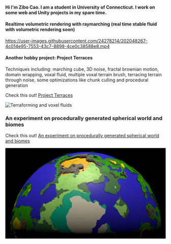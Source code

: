 #### Hi I'm Zibo Cao. I am a student in University of Connecticut. I work on some web and Unity projects in my spare time. ####


#### Realtime volumetric rendering with raymarching (real time stable fluid with volumetric rendering soon) ####
https://user-images.githubusercontent.com/24278214/202048267-4c014e95-7553-43c7-8898-4ce0c38588e8.mp4


#### Another hobby project: Project Terraces ####

Techniques including: marching cube, 3D noise, fractal brownian motion, domain wrapping, voxal fluid, multiple voxal terrain brush, terracing terrain through noise, some optimizations like chunk culling and procedural generation 

Check this out! <a href = https://github.com/FzComet206/Project-Terraces>
  Project Terraces
</a>

![Terraforming and voxel fluids](Images/Realm.png)


### An experiment on procedurally generated spherical world and biomes ###
Check this out! <a href = https://github.com/FzComet206/Spherical-World-Generation/blob/master/README.md>
An experiment on procedurally generated spherical world and biomes
</a>

![A planet](Images/World.png)
